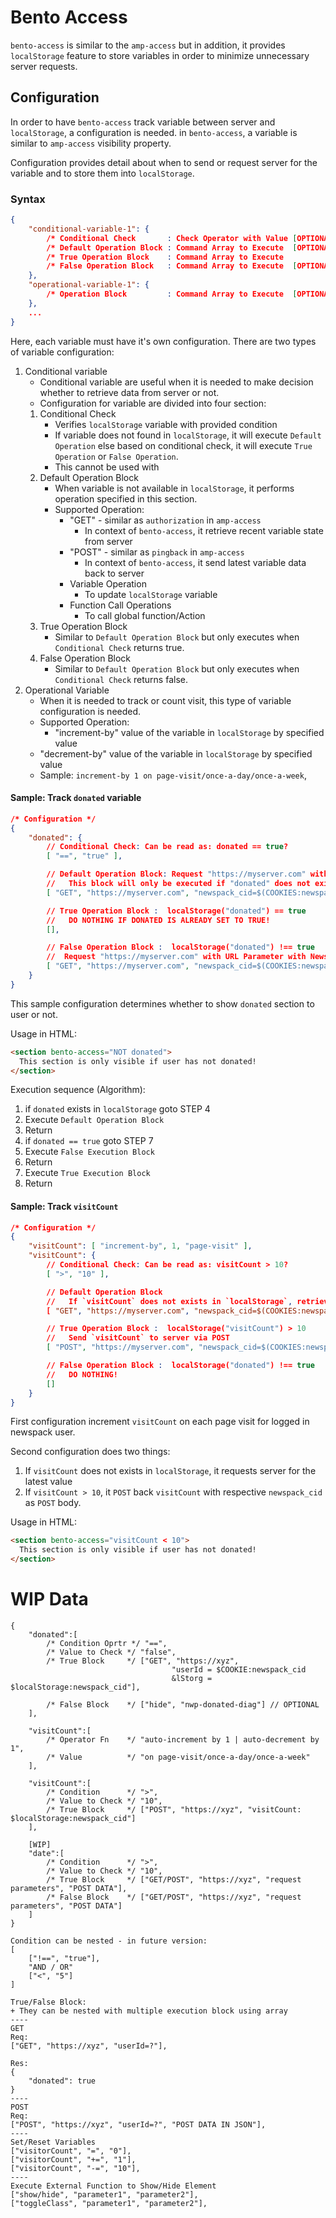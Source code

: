 # Bento Access
`bento-access` is similar to the `amp-access` but in addition, it provides `localStorage` feature to store variables in order to minimize unnecessary server requests.

## Configuration
In order to have `bento-access` track variable between server and `localStorage`, a configuration is needed. in `bento-access`, a variable is similar to `amp-access` visibility property.

Configuration provides detail about when to send or request server for the variable and to store them into `localStorage`.

### Syntax
```json
{
    "conditional-variable-1": {
        /* Conditional Check       : Check Operator with Value [OPTIONAL] */,
        /* Default Operation Block : Command Array to Execute  [OPTIONAL] */ ,
        /* True Operation Block    : Command Array to Execute             */ ,
        /* False Operation Block   : Command Array to Execute  [OPTIONAL] */
    },
    "operational-variable-1": {
        /* Operation Block         : Command Array to Execute  [OPTIONAL] */,
    },
    ...
}
```

Here, each variable must have it's own configuration. There are two types of variable configuration:
1. Conditional variable
   - Conditional variable are useful when it is needed to make decision whether to retrieve data from server or not.
   - Configuration for variable are divided into four section:
   1. Conditional Check
      - Verifies `localStorage` variable with provided condition
      - If variable does not found in `localStorage`, it will execute `Default Operation` else based on conditional check, it will execute `True Operation` or `False Operation`.
      - This cannot be used with
   2. Default Operation Block
      - When variable is not available in `localStorage`, it performs operation specified in this section.
      - Supported Operation:
        - "GET" - similar as `authorization` in `amp-access`
          - In context of `bento-access`, it retrieve recent variable state from server
        - "POST" - similar as `pingback` in `amp-access`
          - In context of `bento-access`, it send latest variable data back to server
        - Variable Operation
          - To update `localStorage` variable
        - Function Call Operations
          - To call global function/Action
   3. True Operation Block
      - Similar to `Default Operation Block` but only executes when `Conditional Check` returns true.
   4. False Operation Block
      - Similar to `Default Operation Block` but only executes when `Conditional Check` returns false.
3. Operational Variable
   - When it is needed to track or count visit, this type of variable configuration is needed.
   - Supported Operation:
     - "increment-by" value of the variable in `localStorage` by specified value
    - "decrement-by" value of the variable in `localStorage` by specified value
    - Sample: `increment-by 1 on page-visit/once-a-day/once-a-week`,

#### Sample: Track `donated` variable
```json
/* Configuration */
{
    "donated": {
        // Conditional Check: Can be read as: donated == true?
        [ "==", "true" ],

        // Default Operation Block: Request "https://myserver.com" with URL Parameter with Newspack_CID from COOKIES 
        //   This block will only be executed if "donated" does not exists in `localStorage`
        [ "GET", "https://myserver.com", "newspack_cid=$(COOKIES:newspack_cid)" ],

        // True Operation Block :  localStorage("donated") == true
        //   DO NOTHING IF DONATED IS ALREADY SET TO TRUE!
        [],

        // False Operation Block :  localStorage("donated") !== true
        //  Request "https://myserver.com" with URL Parameter with Newspack_CID from COOKIES 
        [ "GET", "https://myserver.com", "newspack_cid=$(COOKIES:newspack_cid)" ],
    }
}
```
This sample configuration determines whether to show `donated` section to user or not.

Usage in HTML:
```html
<section bento-access="NOT donated">
  This section is only visible if user has not donated!
</section>
```

Execution sequence (Algorithm):
1. if `donated` exists in `localStorage` goto STEP 4
2. Execute `Default Operation Block`
3. Return
4. if `donated == true` goto STEP 7
5. Execute `False Execution Block`
6. Return
7. Execute `True Execution Block`
8. Return

#### Sample: Track `visitCount`
```json
/* Configuration */
{
    "visitCount": [ "increment-by", 1, "page-visit" ],
    "visitCount": {
        // Conditional Check: Can be read as: visitCount > 10?
        [ ">", "10" ],

        // Default Operation Block
        //   If `visitCount` does not exists in `localStorage`, retrieve existing `visitCount` from the server
        [ "GET", "https://myserver.com", "newspack_cid=$(COOKIES:newspack_cid)" ],

        // True Operation Block :  localStorage("visitCount") > 10
        //   Send `visitCount` to server via POST
        [ "POST", "https://myserver.com", "newspack_cid=$(COOKIES:newspack_cid), visitCount=$(localStorage:visitCount)" ],

        // False Operation Block :  localStorage("donated") !== true
        //   DO NOTHING!
        []
    }
}
```
First configuration increment `visitCount` on each page visit for logged in newspack user.

Second configuration does two things:
1. If `visitCount` does not exists in `localStorage`, it requests server for the latest value
2. If `visitCount > 10`, it `POST` back `visitCount` with respective `newspack_cid` as `POST` body.

Usage in HTML:
```html
<section bento-access="visitCount < 10">
  This section is only visible if user has not donated!
</section>
```

# WIP Data
```
{
    "donated":[
        /* Condition Oprtr */ "==",
        /* Value to Check */ "false",
        /* True Block     */ ["GET", "https://xyz",
                                    "userId = $COOKIE:newspack_cid
                                    &lStorg = $localStorage:newspack_cid"],

        /* False Block    */ ["hide", "nwp-donated-diag"] // OPTIONAL
    ],
    
    "visitCount":[
        /* Operator Fn    */ "auto-increment by 1 | auto-decrement by 1",
        /* Value          */ "on page-visit/once-a-day/once-a-week"
    ],

    "visitCount":[
        /* Condition      */ ">",
        /* Value to Check */ "10",
        /* True Block     */ ["POST", "https://xyz", "visitCount: $localStorage:newspack_cid"]
    ],

    [WIP]
    "date":[
        /* Condition      */ ">",
        /* Value to Check */ "10",
        /* True Block     */ ["GET/POST", "https://xyz", "request parameters", "POST DATA"],
        /* False Block    */ ["GET/POST", "https://xyz", "request parameters", "POST DATA"]
    ]
}

Condition can be nested - in future version:
[
    ["!==", "true"],
    "AND / OR"
    ["<", "5"]
]

True/False Block:
+ They can be nested with multiple execution block using array
----
GET
Req:
["GET", "https://xyz", "userId=?"],

Res:
{
    "donated": true
}
----
POST
Req:
["POST", "https://xyz", "userId=?", "POST DATA IN JSON"],
----
Set/Reset Variables
["visitorCount", "=", "0"],
["visitorCount", "+=", "1"],
["visitorCount", "-=", "10"],
----
Execute External Function to Show/Hide Element
["show/hide", "parameter1", "parameter2"],
["toggleClass", "parameter1", "parameter2"],
```